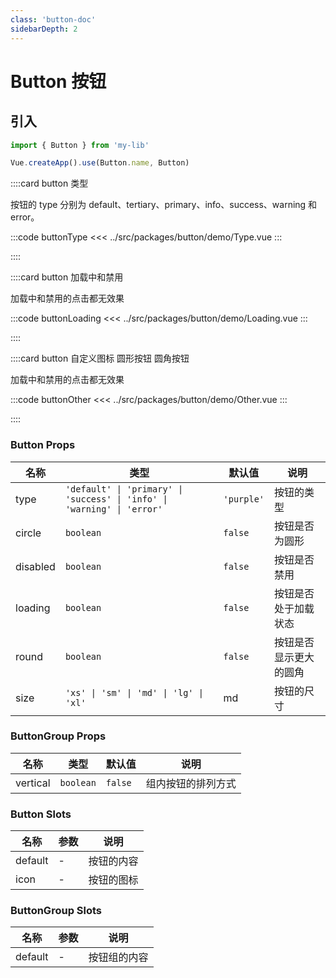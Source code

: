 ```yaml
---
class: 'button-doc'
sidebarDepth: 2
---
```

# Button 按钮

## 引入

```javascript
import { Button } from 'my-lib'

Vue.createApp().use(Button.name, Button)
```

::::card button 类型

按钮的 type 分别为 default、tertiary、primary、info、success、warning 和 error。

:::code buttonType
<<< ../src/packages/button/demo/Type.vue
:::

::::

::::card button 加载中和禁用

加载中和禁用的点击都无效果

:::code buttonLoading
<<< ../src/packages/button/demo/Loading.vue
:::

::::


::::card button 自定义图标 圆形按钮 圆角按钮

加载中和禁用的点击都无效果

:::code buttonOther
<<< ../src/packages/button/demo/Other.vue
:::

::::

### Button Props

| 名称 | 类型 | 默认值 | 说明 |
| --- | --- | --- | --- |
| type | `'default' \| 'primary' \| 'success' \| 'info' \| 'warning' \| 'error'` | `'purple'`| 按钮的类型 |
| circle | `boolean` | `false` | 按钮是否为圆形 |
| disabled | `boolean` | `false` | 按钮是否禁用 |
| loading | `boolean` | `false` | 按钮是否处于加载状态 |
| round | `boolean` | `false` | 按钮是否显示更大的圆角 |
| size | `'xs' \| 'sm' \| 'md' \| 'lg' \| 'xl'` | md | 按钮的尺寸 |


### ButtonGroup Props

| 名称 | 类型 | 默认值 | 说明 |
| --- | --- | --- | --- |
| vertical | `boolean` | `false` | 组内按钮的排列方式 |

### Button Slots

| 名称    | 参数 | 说明       |
| ------- | ---- | ---------- |
| default | -    | 按钮的内容 |
| icon    | -    | 按钮的图标 |

### ButtonGroup Slots

| 名称    | 参数 | 说明         |
| ------- | ---- | ------------ |
| default | -    | 按钮组的内容 |
